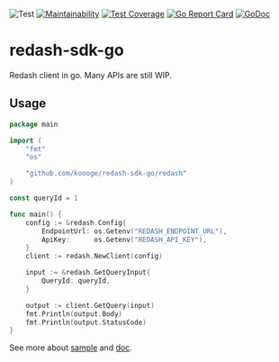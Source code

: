 ![Test](https://github.com/koooge/redash-sdk-go/workflows/Test/badge.svg)
[![Maintainability](https://api.codeclimate.com/v1/badges/87203e61bd46d720e1d1/maintainability)](https://codeclimate.com/github/koooge/redash-sdk-go/maintainability)
[![Test Coverage](https://api.codeclimate.com/v1/badges/87203e61bd46d720e1d1/test_coverage)](https://codeclimate.com/github/koooge/redash-sdk-go/test_coverage)
[![Go Report Card](https://goreportcard.com/badge/github.com/koooge/redash-sdk-go)](https://goreportcard.com/report/github.com/koooge/redash-sdk-go)
[![GoDoc](https://godoc.org/github.com/koooge/redash-sdk-go?status.svg)](https://godoc.org/github.com/koooge/redash-sdk-go/redash)

# redash-sdk-go
Redash client in go. Many APIs are still WIP.

## Usage
```go
package main

import (
	"fmt"
	"os"

	"github.com/koooge/redash-sdk-go/redash"
)

const queryId = 1

func main() {
	config := &redash.Config{
		EndpointUrl: os.Getenv("REDASH_ENDPOINT_URL"),
		ApiKey:      os.Getenv("REDASH_API_KEY"),
	}
	client := redash.NewClient(config)

	input := &redash.GetQueryInput{
		QueryId: queryId,
	}

	output := client.GetQuery(input)
	fmt.Println(output.Body)
	fmt.Println(output.StatusCode)
}
```

See more about [sample](https://github.com/koooge/redash-sdk-go/tree/master/sample) and [doc](https://github.com/koooge/redash-sdk-go/blob/master/doc/redash.md).
